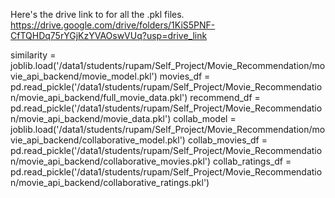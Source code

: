 Here's the drive link to for all the .pkl files.
https://drive.google.com/drive/folders/1KiS5PNF-CfTQHDq75rYGjKzYVAOswVUq?usp=drive_link

similarity = joblib.load('/data1/students/rupam/Self_Project/Movie_Recommendation/movie_api_backend/movie_model.pkl')
movies_df = pd.read_pickle('/data1/students/rupam/Self_Project/Movie_Recommendation/movie_api_backend/full_movie_data.pkl')
recommend_df = pd.read_pickle('/data1/students/rupam/Self_Project/Movie_Recommendation/movie_api_backend/movie_data.pkl')
collab_model = joblib.load('/data1/students/rupam/Self_Project/Movie_Recommendation/movie_api_backend/collaborative_model.pkl')
collab_movies_df = pd.read_pickle('/data1/students/rupam/Self_Project/Movie_Recommendation/movie_api_backend/collaborative_movies.pkl')
collab_ratings_df = pd.read_pickle('/data1/students/rupam/Self_Project/Movie_Recommendation/movie_api_backend/collaborative_ratings.pkl')

